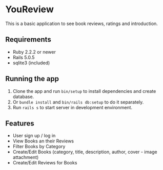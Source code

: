 # YouReview

This is a basic application to see book reviews, ratings and introduction.

## Requirements
* Ruby 2.2.2 or newer
* Rails 5.0.5
* sqlite3 (included)

## Running the app
1. Clone the app and run `bin/setup` to install dependencies and create database.
2. Or `bundle install` and `bin/rails db:setup` to do it separately.
3. Run `rails s` to start server in development environment.

## Features
* User sign up / log in
* View Books an their Reviews
* Filter Books by Category
* Create/Edit Books (category, title, description, author, cover - image attachment)
* Create/Edit Reviews for Books
